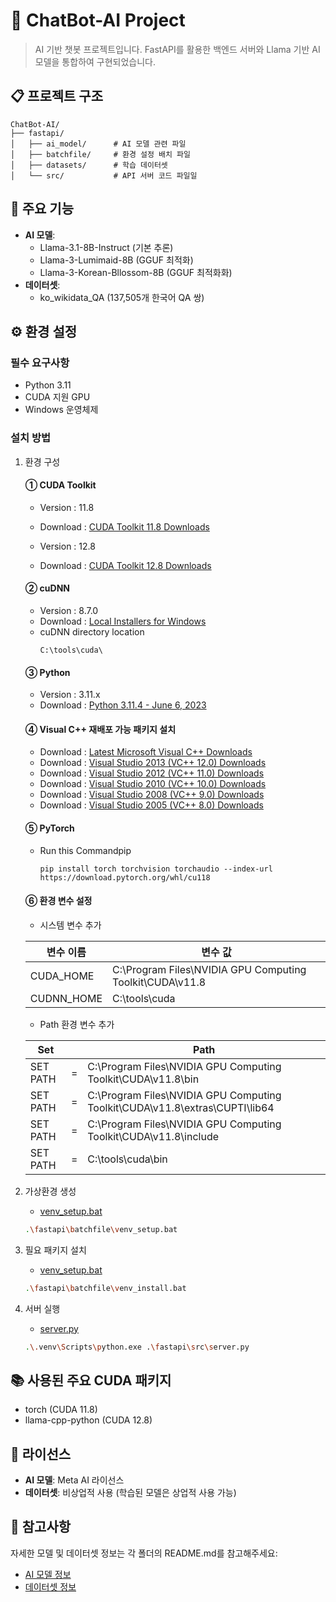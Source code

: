 # 🤖 ChatBot-AI Project

> AI 기반 챗봇 프로젝트입니다.
> FastAPI를 활용한 백엔드 서버와 Llama 기반 AI 모델을 통합하여 구현되었습니다.

## 📋 프로젝트 구조

```
ChatBot-AI/
├── fastapi/
│   ├── ai_model/      # AI 모델 관련 파일
│   ├── batchfile/     # 환경 설정 배치 파일
│   ├── datasets/      # 학습 데이터셋
│   └── src/           # API 서버 코드 파일일
```

## 🚀 주요 기능

- **AI 모델**:
  - Llama-3.1-8B-Instruct (기본 추론)
  - Llama-3-Lumimaid-8B (GGUF 최적화)
  - Llama-3-Korean-Bllossom-8B (GGUF 최적화화)
- **데이터셋**:
  - ko_wikidata_QA (137,505개 한국어 QA 쌍)

## ⚙️ 환경 설정

### 필수 요구사항
- Python 3.11
- CUDA 지원 GPU
- Windows 운영체제

### 설치 방법
1. 환경 구성
    #### ① CUDA Toolkit

    - Version : 11.8
    - Download : [CUDA Toolkit 11.8 Downloads](https://developer.download.nvidia.com/compute/cuda/11.8.0/network_installers/cuda_11.8.0_windows_network.exe)

    - Version : 12.8
    - Download : [CUDA Toolkit 12.8 Downloads](https://developer.download.nvidia.com/compute/cuda/12.8.0/network_installers/cuda_12.8.0_windows_network.exe)

    #### ② cuDNN

    - Version : 8.7.0
    - Download : [Local Installers for Windows](https://developer.nvidia.com/downloads/c118-cudnn-windows-8664-87084cuda11-archivezip)
    - cuDNN directory location
        ```
        C:\tools\cuda\
        ```

    #### ③ Python

    - Version : 3.11.x
    - Download : [Python 3.11.4 - June 6, 2023](https://www.python.org/ftp/python/3.11.4/python-3.11.4-amd64.exe)


    #### ④ Visual C++ 재배포 가능 패키지 설치
    - Download : [ Latest Microsoft Visual C++ Downloads](https://download.visualstudio.microsoft.com/download/pr/1754ea58-11a6-44ab-a262-696e194ce543/3642E3F95D50CC193E4B5A0B0FFBF7FE2C08801517758B4C8AEB7105A091208A/VC_redist.x64.exe)
    - Download : [ Visual Studio 2013 (VC++ 12.0) Downloads](https://download.visualstudio.microsoft.com/download/pr/10912041/cee5d6bca2ddbcd039da727bf4acb48a/vcredist_x64.exe)
    - Download : [ Visual Studio 2012 (VC++ 11.0) Downloads](https://download.microsoft.com/download/1/6/B/16B06F60-3B20-4FF2-B699-5E9B7962F9AE/VSU_4/vcredist_x64.exe)
    - Download : [ Visual Studio 2010 (VC++ 10.0) Downloads](https://download.microsoft.com/download/1/6/5/165255E7-1014-4D0A-B094-B6A430A6BFFC/vcredist_x64.exe)
    - Download : [ Visual Studio 2008 (VC++ 9.0) Downloads](https://download.microsoft.com/download/5/D/8/5D8C65CB-C849-4025-8E95-C3966CAFD8AE/vcredist_x64.exe)
    - Download : [ Visual Studio 2005 (VC++ 8.0) Downloads](https://download.microsoft.com/download/8/B/4/8B42259F-5D70-43F4-AC2E-4B208FD8D66A/vcredist_x64.EXE)

    #### ⑤ PyTorch

    - Run this Commandpip

        ```
        pip install torch torchvision torchaudio --index-url https://download.pytorch.org/whl/cu118
        ```

    #### ⑥ 환경 변수 설정
    
    - 시스템 변수 추가

    | 변수 이름 | 변수 값 |
    | --- | --- |
    | CUDA_HOME | C:\Program Files\NVIDIA GPU Computing Toolkit\CUDA\v11.8 |
    | CUDNN_HOME | C:\tools\cuda |

    - Path 환경 변수 추가

    | Set | | Path |
    | --- | --- | --- |
    |SET PATH |=|C:\Program Files\NVIDIA GPU Computing Toolkit\CUDA\v11.8\bin|
    |SET PATH |=|C:\Program Files\NVIDIA GPU Computing Toolkit\CUDA\v11.8\extras\CUPTI\lib64|
    |SET PATH |=|C:\Program Files\NVIDIA GPU Computing Toolkit\CUDA\v11.8\include|
    |SET PATH |=|C:\tools\cuda\bin|

2. 가상환경 생성

   - [venv_setup.bat](.\fastapi\batchfile\venv_setup.bat)
   ```bash
   .\fastapi\batchfile\venv_setup.bat
   ```

3. 필요 패키지 설치

   - [venv_setup.bat](.\fastapi\batchfile\venv_install.bat)
    ```bash
    .\fastapi\batchfile\venv_install.bat
    ```

4. 서버 실행
   - [server.py](.\fastapi\src\server.py)
    ```bash
    .\.venv\Scripts\python.exe .\fastapi\src\server.py
    ``` 

## 📚 사용된 주요 CUDA 패키지

- torch (CUDA 11.8)
- llama-cpp-python (CUDA 12.8)

## 🔑 라이선스

- **AI 모델**: Meta AI 라이선스
- **데이터셋**: 비상업적 사용 (학습된 모델은 상업적 사용 가능)

## 📌 참고사항

자세한 모델 및 데이터셋 정보는 각 폴더의 README.md를 참고해주세요:
- [AI 모델 정보](./fastapi/ai_model/README.md)
- [데이터셋 정보](./fastapi/datasets/README.md)